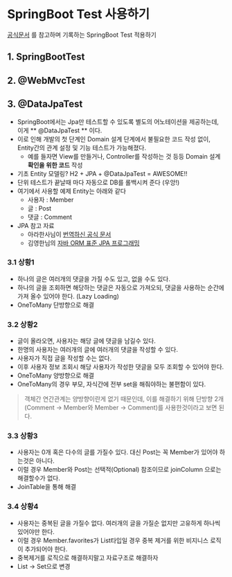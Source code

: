 # SpringBoot Test 사용하기
[공식문서](http://docs.spring.io/spring-boot/docs/current/reference/html/boot-features-testing.html) 를 참고하며 기록하는 SpringBoot Test 적용하기
 
## 1. SpringBootTest

## 2. @WebMvcTest

## 3. @DataJpaTest
* SpringBoot에서는 Jpa만 테스트할 수 있도록 별도의 어노테이션을 제공하는데, 이게 ** @DataJpaTest ** 이다.
* 이로 인해 개발의 첫 단계인 Domain 설계 단계에서 불필요한 코드 작성 없이, Entity간의 관계 설정 및 기능 테스트가 가능해졌다.
  - 예를 들자면 View를 만들거나, Controller를 작성하는 것 등등 Domain 설계 **확인을 위한 코드** 작성
* 기초 Entity 모델링? H2 + JPA + @DataJpaTest = AWESOME!!
* 단위 테스트가 끝날때 마다 자동으로 DB를 롤백시켜 준다 (우앙!)
* 여기에서 사용할 예제 Entity는 아래와 같다
  - 사용자 : Member
  - 글 : Post
  - 댓글 : Comment
* JPA 참고 자료
  - 아라한사님이 [번역하신 공식 문서](http://arahansa.github.io/docs_spring/jpa.html)
  - 김영한님의 [자바 ORM 표준 JPA 프로그래밍](http://www.yes24.com/24/goods/19040233)
  
### 3.1 상황1
* 하나의 글은 여러개의 댓글을 가질 수도 있고, 없을 수도 있다.
* 하나의 글을 조회하면 해당하는 댓글은 자동으로 가져오되, 댓글을 사용하는 순간에 가져 올수 있어야 한다. (Lazy Loading)
* OneToMany 단방향으로 해결

### 3.2 상황2
* 글이 올라오면, 사용자는 해당 글에 댓글을 남길수 있다.
* 한명의 사용자는 여러개의 글에 여러개의 댓글을 작성할 수 있다.
* 사용자가 직접 글을 작성할 수는 없다.
* 이후 사용자 정보 조회시 해당 사용자가 작성한 댓글을 모두 조회할 수 있어야 한다.
* OneToMany 양방향으로 해결
* OneToMany의 경우 부모, 자식간에 전부 set을 해줘야하는 불편함이 있다.
> 객체간 연간관계는 양방향이란게 없기 때문인데, 이를 해결하기 위해 단방향 2개(Comment -> Member와 Member -> Comment)를 사용한것이라고 보면 된다.

### 3.3 상황3
* 사용자는 0개 혹은 다수의 글를 가질수 있다. 대신 Post는 꼭 Member가 있어야 하는것은 아니다.
* 이럴 경우 Member와 Post는 선택적(Optional) 참조이므로 joinColumn 으로는 해결할수가 없다.
* JoinTable을 통해 해결

### 3.4 상황4
* 사용자는 중복된 글을 가질수 없다. 여러개의 글을 가질순 없지만 고유하게 하나씩 있어야만 한다.
* 이럴 경우 Member.favorites가 List타입일 경우 중복 제거를 위한 비지니스 로직이 추가되어야 한다.
* 중복제거를 로직으로 해결하지말고 자료구조로 해결하자
* List -> Set으로 변경